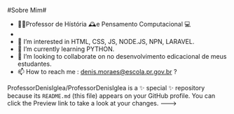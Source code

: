 #Sobre Mim#
- 👨‍🏫Professor de Hístória 🕰️e Pensamento Computacional 💻
- 
- 👀 I’m interested in  HTML, CSS, JS, NODE.JS, NPN, LARAVEL.
- 🌱 I’m currently learning  PYTHON.
- 💞️ I’m looking to collaborate on no desenvolvimento edicacional de meus estudantes.   
- 📫 How to reach me : denis.moraes@escola.pr.gov.br
?
            <link rel="stylesheet" href="https://cdn.jsdelivr.net/gh/devicons/devicon@master/devicon.min.css">
                  
ProfessorDenisIglea/ProfessorDenisIglea is a ✨ special ✨ repository because its `README.md` (this file) appears on your GitHub profile.
You can click the Preview link to take a look at your changes.
--->  
